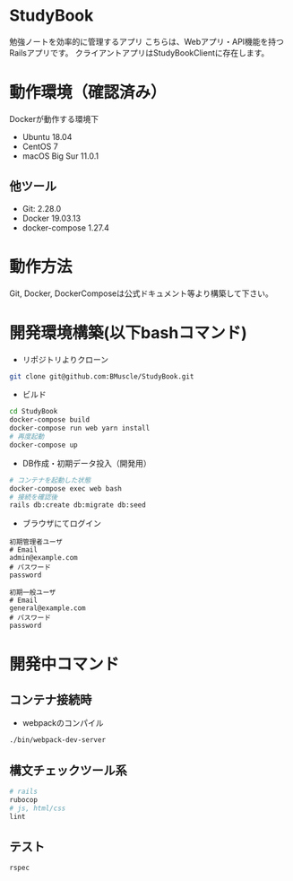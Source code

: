 # StudyBook
勉強ノートを効率的に管理するアプリ
こちらは、Webアプリ・API機能を持つRailsアプリです。
クライアントアプリはStudyBookClientに存在します。

# 動作環境（確認済み）
Dockerが動作する環境下
- Ubuntu 18.04
- CentOS 7
- macOS Big Sur 11.0.1

## 他ツール
- Git: 2.28.0
- Docker 19.03.13
- docker-compose 1.27.4

# 動作方法
Git, Docker, DockerComposeは公式ドキュメント等より構築して下さい。

# 開発環境構築(以下bashコマンド)

- リポジトリよりクローン
```bash
git clone git@github.com:BMuscle/StudyBook.git
```

- ビルド
```bash
cd StudyBook
docker-compose build
docker-compose run web yarn install
# 再度起動
docker-compose up
```
- DB作成・初期データ投入（開発用）
```bash
# コンテナを起動した状態
docker-compose exec web bash
# 接続を確認後
rails db:create db:migrate db:seed
```
- ブラウザにてログイン
```
初期管理者ユーザ
# Email
admin@example.com
# パスワード
password

初期一般ユーザ
# Email
general@example.com
# パスワード
password
```

# 開発中コマンド

## コンテナ接続時
- webpackのコンパイル
```bash
./bin/webpack-dev-server
```
## 構文チェックツール系
```bash
# rails
rubocop
# js, html/css
lint
```
## テスト
```bash
rspec
```
